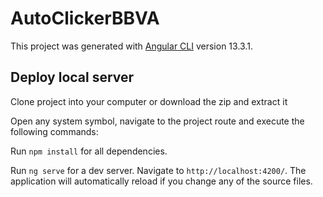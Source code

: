 # AutoClickerBBVA

This project was generated with [Angular CLI](https://github.com/angular/angular-cli) version 13.3.1.

## Deploy local server

Clone project into your computer or download the zip and extract it

Open any system symbol, navigate to the project route and execute the following commands:

Run `npm install` for all dependencies.

Run `ng serve` for a dev server. Navigate to `http://localhost:4200/`. The application will automatically reload if you change any of the source files.


